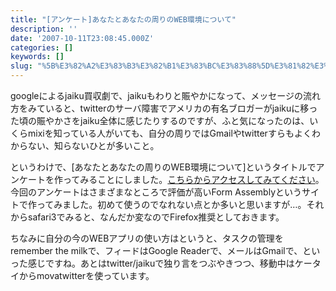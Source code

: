 ```yaml
---
title: "[アンケート]あなたとあなたの周りのWEB環境について"
description: ''
date: '2007-10-11T23:08:45.000Z'
categories: []
keywords: []
slug: "%5B%E3%82%A2%E3%83%B3%E3%82%B1%E3%83%BC%E3%83%88%5D%E3%81%82%E3%81%AA%E3%81%9F%E3%81%A8%E3%81%82%E3%81%AA%E3%81%9F%E3%81%AE%E5%91%A8%E3%82%8A%E3%81..."
---
```

googleによるjaiku買収劇で、jaikuもわりと賑やかになって、メッセージの流れ方をみていると、twitterのサーバ障害でアメリカの有名ブロガーがjaikuに移った頃の賑やかさをjaiku全体に感じたりするのですが、ふと気になったのは、いくらmixiを知っている人がいても、自分の周りではGmailやtwitterすらもよくわからない、知らないひとが多いこと。

というわけで、\[あなたとあなたの周りのWEB環境について\]というタイトルでアンケートを作ってみることにしました。[こちらからアクセスしてみてください](http://app.formassembly.com/forms/view/1225)。今回のアンケートはさまざまなところで評価が高いForm Assemblyというサイトで作ってみました。初めて使うのでなれない点とか多いと思いますが…。それからsafari3でみると、なんだか変なのでFirefox推奨としておきます。

ちなみに自分の今のWEBアプリの使い方はというと、タスクの管理をremember the milkで、フィードはGoogle Readerで、メールはGmailで、といった感じですね。あとはtwitter/jaikuで独り言をつぶやきつつ、移動中はケータイからmovatwitterを使っています。